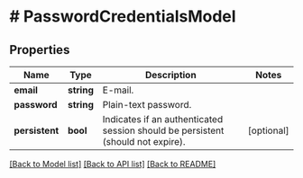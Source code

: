 # # PasswordCredentialsModel

## Properties

Name | Type | Description | Notes
------------ | ------------- | ------------- | -------------
**email** | **string** | E-mail. |
**password** | **string** | Plain-text password. |
**persistent** | **bool** | Indicates if an authenticated session should be persistent (should not expire). | [optional]

[[Back to Model list]](../../README.md#models) [[Back to API list]](../../README.md#endpoints) [[Back to README]](../../README.md)
